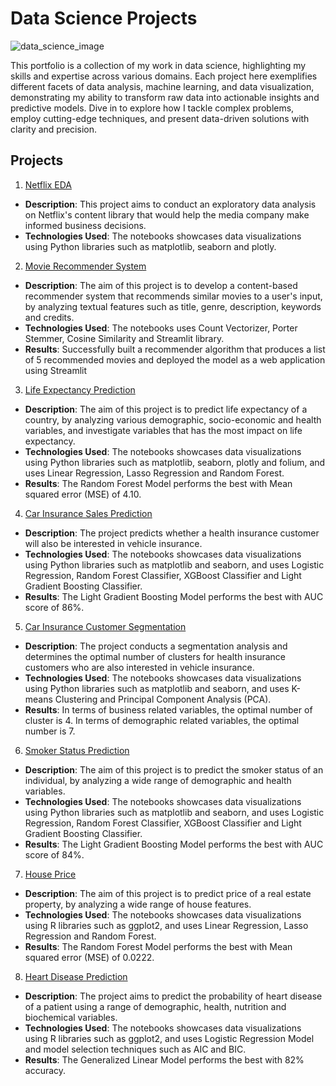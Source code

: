 # Data Science Projects

![data_science_image](https://github.com/bebe5004/Eunbin-Yoo-s-Portfolio/assets/59913944/92ab8e4e-0108-4b77-aee4-348ccd153194)

This portfolio is a collection of my work in data science, highlighting my skills and expertise across various domains. Each project here exemplifies different facets of data analysis, machine learning, and data visualization, demonstrating my ability to transform raw data into actionable insights and predictive models. Dive in to explore how I tackle complex problems, employ cutting-edge techniques, and present data-driven solutions with clarity and precision.

## Projects

1. [Netflix EDA](https://github.com/bebe5004/Eunbin-Yoo-s-Portfolio/tree/main/Netflix%20EDA)

* **Description**: This project aims to conduct an exploratory data analysis on Netflix's content library that would help the media company make informed business decisions.
* **Technologies Used**: The notebooks showcases data visualizations using Python libraries such as matplotlib, seaborn and plotly.

2. [Movie Recommender System](https://github.com/bebe5004/Eunbin-Yoo-s-Portfolio/tree/main/Movie%20Recommender%20System)

* **Description**: The aim of this project is to develop a content-based recommender system that recommends similar movies to a user's input, by analyzing textual features such as title, genre, description, keywords and credits.
* **Technologies Used**: The notebooks uses Count Vectorizer, Porter Stemmer, Cosine Similarity and Streamlit library.
* **Results**: Successfully built a recommender algorithm that produces a list of 5 recommended movies and deployed the model as a web application using Streamlit

3. [Life Expectancy Prediction](https://github.com/bebe5004/Eunbin-Yoo-s-Portfolio/tree/main/Life%20Expectancy%20Prediction)

* **Description**: The aim of this project is to predict life expectancy of a country, by analyzing various demographic, socio-economic and health variables, and investigate variables that has the most impact on life expectancy.
* **Technologies Used**: The notebooks showcases data visualizations using Python libraries such as matplotlib, seaborn, plotly and folium, and uses Linear Regression, Lasso Regression and Random Forest.
* **Results**: The Random Forest Model performs the best with Mean squared error (MSE) of 4.10.

4. [Car Insurance Sales Prediction](https://github.com/bebe5004/Eunbin-Yoo-s-Portfolio/tree/main/Car%20Insurance%20Sales%20Prediction)

* **Description**: The project predicts whether a health insurance customer will also be interested in vehicle insurance.
* **Technologies Used**: The notebooks showcases data visualizations using Python libraries such as matplotlib and seaborn, and uses Logistic Regression, Random Forest Classifier, XGBoost Classifier and Light Gradient Boosting Classifier.
* **Results**: The Light Gradient Boosting Model performs the best with AUC score of 86%.

5. [Car Insurance Customer Segmentation](https://github.com/bebe5004/Eunbin-Yoo-s-Portfolio/tree/main/Car%20Insurance%20Customer%20Segmentation%20Analysis)

* **Description**: The project conducts a segmentation analysis and determines the optimal number of clusters for health insurance customers who are also interested in vehicle insurance.
* **Technologies Used**: The notebooks showcases data visualizations using Python libraries such as matplotlib and seaborn, and uses K-means Clustering and Principal Component Analysis (PCA).
* **Results**: In terms of business related variables, the optimal number of cluster is 4. In terms of demographic related variables, the optimal number is 7.

6. [Smoker Status Prediction](https://github.com/bebe5004/Eunbin-Yoo-s-Portfolio/tree/main/Smoker%20Status%20Prediction)

* **Description**: The aim of this project is to predict the smoker status of an individual, by analyzing a wide range of demographic and health variables.
* **Technologies Used**: The notebooks showcases data visualizations using Python libraries such as matplotlib and seaborn, and uses Logistic Regression, Random Forest Classifier, XGBoost Classifier and Light Gradient Boosting Classifier.
* **Results**: The Light Gradient Boosting Model performs the best with AUC score of 84%.

7. [House Price](https://github.com/bebe5004/Eunbin-Yoo-s-Portfolio/tree/main/House%20Price%20Prediction)

* **Description**: The aim of this project is to predict price of a real estate property, by analyzing a wide range of house features.
* **Technologies Used**: The notebooks showcases data visualizations using R libraries such as ggplot2, and uses Linear Regression, Lasso Regression and Random Forest.
* **Results**: The Random Forest Model performs the best with Mean squared error (MSE) of 0.0222.

8. [Heart Disease Prediction](https://github.com/bebe5004/Eunbin-Yoo-s-Portfolio/tree/main/Heart%20Disease%20Prediction)

* **Description**: The project aims to predict the probability of heart disease of a patient using a range of demographic, health, nutrition and biochemical variables.
* **Technologies Used**: The notebooks showcases data visualizations using R libraries such as ggplot2, and uses Logistic Regression Model and model selection techniques such as AIC and BIC.
* **Results**: The Generalized Linear Model performs the best with 82% accuracy.
